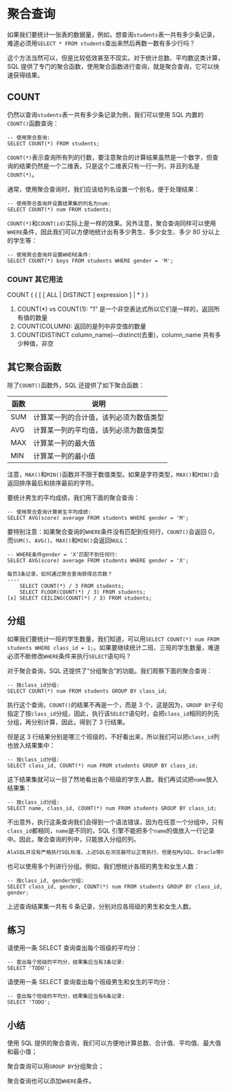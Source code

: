 # 聚合查询

如果我们要统计一张表的数据量，例如，想查询`students`表一共有多少条记录，难道必须用`SELECT * FROM students`查出来然后再数一数有多少行吗？

这个方法当然可以，但是比较低效甚至不现实。对于统计总数、平均数这类计算，SQL 提供了专门的聚合函数，使用聚合函数进行查询，就是聚合查询，它可以快速获得结果。

## COUNT

仍然以查询`students`表一共有多少条记录为例，我们可以使用 SQL 内置的`COUNT()`函数查询：

```x-sql
-- 使用聚合查询:
SELECT COUNT(*) FROM students;
```

`COUNT(*)`表示查询所有列的行数，要注意聚合的计算结果虽然是一个数字，但查询的结果仍然是一个二维表，只是这个二维表只有一行一列，并且列名是`COUNT(*)`。

通常，使用聚合查询时，我们应该给列名设置一个别名，便于处理结果：

```x-sql
-- 使用聚合查询并设置结果集的列名为num:
SELECT COUNT(*) num FROM students;
```

`COUNT(*)`和`COUNT(id)`实际上是一样的效果。另外注意，聚合查询同样可以使用`WHERE`条件，因此我们可以方便地统计出有多少男生、多少女生、多少 80 分以上的学生等：

```x-sql
-- 使用聚合查询并设置WHERE条件:
SELECT COUNT(*) boys FROM students WHERE gender = 'M';
```

### COUNT 其它用法

COUNT ( { [ [ ALL | DISTINCT ] expression ] | \* } )

1. COUNT(\*) vs COUNT(1): "1" 是一个非空表达式所以它们是一样的，返回所有值的数量
2. COUNT(COLUMN): 返回的是列中非空值的数量
3. COUNT(DISTINCT column_name)--distinct(去重)，column_name 共有多少种值，非空

## 其它聚合函数

除了`COUNT()`函数外，SQL 还提供了如下聚合函数：

| 函数 | 说明                                   |
| ---- | -------------------------------------- |
| SUM  | 计算某一列的合计值，该列必须为数值类型 |
| AVG  | 计算某一列的平均值，该列必须为数值类型 |
| MAX  | 计算某一列的最大值                     |
| MIN  | 计算某一列的最小值                     |

注意，`MAX()`和`MIN()`函数并不限于数值类型。如果是字符类型，`MAX()`和`MIN()`会返回排序最后和排序最前的字符。

要统计男生的平均成绩，我们用下面的聚合查询：

```x-sql
-- 使用聚合查询计算男生平均成绩:
SELECT AVG(score) average FROM students WHERE gender = 'M';
```

要特别注意：如果聚合查询的`WHERE`条件没有匹配到任何行，`COUNT()`会返回 0，而`SUM()`、`AVG()`、`MAX()`和`MIN()`会返回`NULL`：

```x-sql
-- WHERE条件gender = 'X'匹配不到任何行:
SELECT AVG(score) average FROM students WHERE gender = 'X';
```

```question type=radio
每页3条记录，如何通过聚合查询获得总页数？
----
    SELECT COUNT(*) / 3 FROM students;
    SELECT FLOOR(COUNT(*) / 3) FROM students;
[x] SELECT CEILING(COUNT(*) / 3) FROM students;
```

## 分组

如果我们要统计一班的学生数量，我们知道，可以用`SELECT COUNT(*) num FROM students WHERE class_id = 1;`。如果要继续统计二班、三班的学生数量，难道必须不断修改`WHERE`条件来执行`SELECT`语句吗？

对于聚合查询，SQL 还提供了“分组聚合”的功能。我们观察下面的聚合查询：

```x-sql
-- 按class_id分组:
SELECT COUNT(*) num FROM students GROUP BY class_id;
```

执行这个查询，`COUNT()`的结果不再是一个，而是 3 个，这是因为，`GROUP BY`子句指定了按`class_id`分组，因此，执行该`SELECT`语句时，会把`class_id`相同的列先分组，再分别计算，因此，得到了 3 行结果。

但是这 3 行结果分别是哪三个班级的，不好看出来，所以我们可以把`class_id`列也放入结果集中：

```x-sql
-- 按class_id分组:
SELECT class_id, COUNT(*) num FROM students GROUP BY class_id;
```

这下结果集就可以一目了然地看出各个班级的学生人数。我们再试试把`name`放入结果集：

```x-sql
-- 按class_id分组:
SELECT name, class_id, COUNT(*) num FROM students GROUP BY class_id;
```

不出意外，执行这条查询我们会得到一个语法错误，因为在任意一个分组中，只有`class_id`都相同，`name`是不同的，SQL 引擎不能把多个`name`的值放入一行记录中。因此，聚合查询的列中，只能放入分组的列。

```alert type=warning title=注意
AlaSQL并没有严格执行SQL标准，上述SQL在浏览器可以正常执行，但是在MySQL、Oracle等环境下将报错，请自行在MySQL中测试。
```

也可以使用多个列进行分组。例如，我们想统计各班的男生和女生人数：

```x-sql
-- 按class_id, gender分组:
SELECT class_id, gender, COUNT(*) num FROM students GROUP BY class_id, gender;
```

上述查询结果集一共有 6 条记录，分别对应各班级的男生和女生人数。

## 练习

请使用一条 SELECT 查询查出每个班级的平均分：

```x-sql
-- 查出每个班级的平均分，结果集应当有3条记录:
SELECT 'TODO';
```

请使用一条 SELECT 查询查出每个班级男生和女生的平均分：

```x-sql
-- 查出每个班级的平均分，结果集应当有6条记录:
SELECT 'TODO';
```

## 小结

使用 SQL 提供的聚合查询，我们可以方便地计算总数、合计值、平均值、最大值和最小值；

聚合查询可以用`GROUP BY`分组聚合；

聚合查询也可以添加`WHERE`条件。
